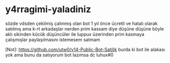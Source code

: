 # y4rragimi-yaladiniz
sözde vdsden çekilmiş çalınmış olan bot 1 yıl önce ücretli ve hatalı olarak satılmış ama k-rt arkadaşlar nerden prim kassam diye düşüne düşüne böyle aklı sikinden kücük düşüncüler ile luppux üzerinden prim kasmaya çalışmışlar paylaşılmasını istemesem satmam 

[Not]: https://github.com/utw0/v14-Public-Bot-Satilik burda ki bot ile alakası yok ama bunu da satıyorum bot lazımsa dc luhux#0 
